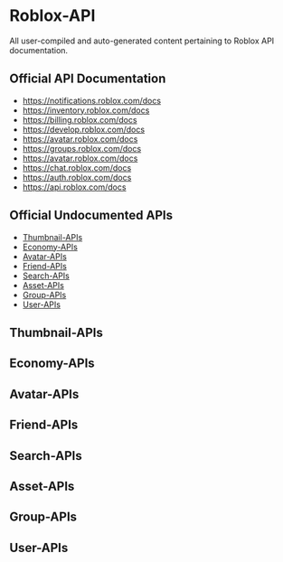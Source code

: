 Roblox-API
================
All user-compiled and auto-generated content pertaining to Roblox API documentation.

Official API Documentation
--------------------------
* https://notifications.roblox.com/docs
* https://inventory.roblox.com/docs
* https://billing.roblox.com/docs
* https://develop.roblox.com/docs
* https://avatar.roblox.com/docs
* https://groups.roblox.com/docs
* https://avatar.roblox.com/docs
* https://chat.roblox.com/docs
* https://auth.roblox.com/docs
* https://api.roblox.com/docs

Official Undocumented APIs
--------------------------
* [Thumbnail-APIs](#thumbnail-apis)
* [Economy-APIs](#economy-apis)
* [Avatar-APIs](#avatar-apis)
* [Friend-APIs](#friend-apis)
* [Search-APIs](#search-apis)
* [Asset-APIs](#asset-apis)
* [Group-APIs](#group-apis)
* [User-APIs](#user-apis)


Thumbnail-APIs
--------------

Economy-APIs
------------

Avatar-APIs
-----------

Friend-APIs
-----------

Search-APIs
-----------

Asset-APIs
----------

Group-APIs
----------

User-APIs
---------
